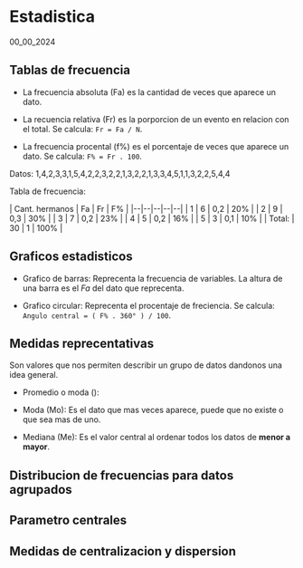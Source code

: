 # Estadistica
00_00_2024

## Tablas de frecuencia

* La frecuencia absoluta (Fa) es la cantidad de veces que aparece un dato.

* La recuencia relativa (Fr) es la porporcion de un evento en relacion con el total. Se calcula: `Fr = Fa / N`.

* La frecuencia procental (f%) es el porcentaje de veces que aparece un dato. Se calcula: `F% = Fr . 100`.

Datos: 1,4,2,3,3,1,5,4,2,2,3,2,2,1,3,2,2,1,3,3,4,5,1,1,3,2,2,5,4,4

Tabla de frecuencia:

| Cant. hermanos | Fa  | Fr | F% |
|--|--|--|--|--|
| 1 | 6 | 0,2 | 20% |
| 2 | 9 | 0,3 | 30% |
| 3 | 7 | 0,2 | 23% |
| 4 | 5 | 0,2 | 16% |
| 5 | 3 | 0,1 | 10% |
| Total: | 30 | 1 | 100% |

## Graficos estadisticos

* Grafico de barras: Reprecenta la frecuencia de variables. La altura de una barra es el *Fa* del dato que reprecenta.

* Grafico circular: Reprecenta el procentaje de freciencia. Se calcula: `Angulo central = ( F% . 360° ) / 100`.

## Medidas reprecentativas

Son valores que nos permiten describir un grupo de datos dandonos una idea general.

* Promedio o moda ():

* Moda (Mo): Es el dato que mas veces aparece, puede que no existe o que sea mas de uno.

* Mediana (Me): Es el valor central al ordenar todos los datos de **menor a mayor**.

## Distribucion de frecuencias para datos agrupados


## Parametro centrales



## Medidas de centralizacion y dispersion

